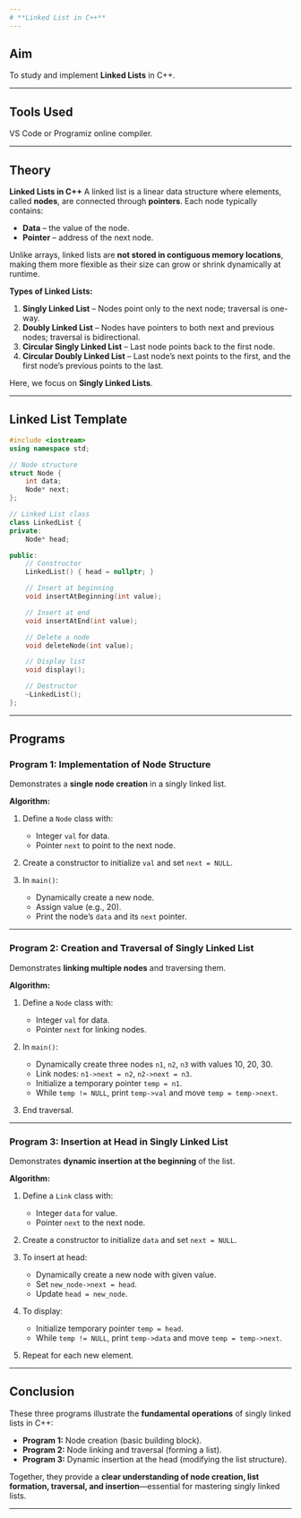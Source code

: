 ```yaml
---
# **Linked List in C++**
---
```


## **Aim**

To study and implement **Linked Lists** in C++.

---

## **Tools Used**

VS Code or Programiz online compiler.

---

## **Theory**

**Linked Lists in C++**
A linked list is a linear data structure where elements, called **nodes**, are connected through **pointers**. Each node typically contains:

- **Data** – the value of the node.
- **Pointer** – address of the next node.

Unlike arrays, linked lists are **not stored in contiguous memory locations**, making them more flexible as their size can grow or shrink dynamically at runtime.

**Types of Linked Lists:**

1. **Singly Linked List** – Nodes point only to the next node; traversal is one-way.
2. **Doubly Linked List** – Nodes have pointers to both next and previous nodes; traversal is bidirectional.
3. **Circular Singly Linked List** – Last node points back to the first node.
4. **Circular Doubly Linked List** – Last node’s next points to the first, and the first node’s previous points to the last.

Here, we focus on **Singly Linked Lists**.

---

## **Linked List Template**

```cpp
#include <iostream>
using namespace std;

// Node structure
struct Node {
    int data;
    Node* next;
};

// Linked List class
class LinkedList {
private:
    Node* head;

public:
    // Constructor
    LinkedList() { head = nullptr; }

    // Insert at beginning
    void insertAtBeginning(int value);

    // Insert at end
    void insertAtEnd(int value);

    // Delete a node
    void deleteNode(int value);

    // Display list
    void display();

    // Destructor
    ~LinkedList();
};
```

---

## **Programs**

### **Program 1: Implementation of Node Structure**

Demonstrates a **single node creation** in a singly linked list.

**Algorithm:**

1. Define a `Node` class with:

   - Integer `val` for data.
   - Pointer `next` to point to the next node.

2. Create a constructor to initialize `val` and set `next = NULL`.
3. In `main()`:

   - Dynamically create a new node.
   - Assign value (e.g., 20).
   - Print the node’s `data` and its `next` pointer.

---

### **Program 2: Creation and Traversal of Singly Linked List**

Demonstrates **linking multiple nodes** and traversing them.

**Algorithm:**

1. Define a `Node` class with:

   - Integer `val` for data.
   - Pointer `next` for linking nodes.

2. In `main()`:

   - Dynamically create three nodes `n1`, `n2`, `n3` with values 10, 20, 30.
   - Link nodes: `n1->next = n2`, `n2->next = n3`.
   - Initialize a temporary pointer `temp = n1`.
   - While `temp != NULL`, print `temp->val` and move `temp = temp->next`.

3. End traversal.

---

### **Program 3: Insertion at Head in Singly Linked List**

Demonstrates **dynamic insertion at the beginning** of the list.

**Algorithm:**

1. Define a `Link` class with:

   - Integer `data` for value.
   - Pointer `next` to the next node.

2. Create a constructor to initialize `data` and set `next = NULL`.
3. To insert at head:

   - Dynamically create a new node with given value.
   - Set `new_node->next = head`.
   - Update `head = new_node`.

4. To display:

   - Initialize temporary pointer `temp = head`.
   - While `temp != NULL`, print `temp->data` and move `temp = temp->next`.

5. Repeat for each new element.

---

## **Conclusion**

These three programs illustrate the **fundamental operations** of singly linked lists in C++:

- **Program 1:** Node creation (basic building block).
- **Program 2:** Node linking and traversal (forming a list).
- **Program 3:** Dynamic insertion at the head (modifying the list structure).

Together, they provide a **clear understanding of node creation, list formation, traversal, and insertion**—essential for mastering singly linked lists.

---
